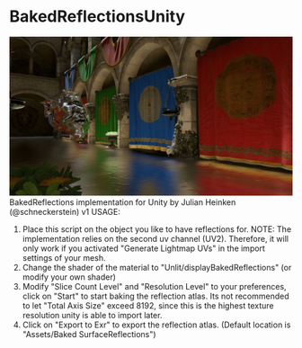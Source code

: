 
# BakedReflectionsUnity
![exampleImage](bakedReflectionExample.jpg "exampleImage")
BakedReflections implementation for Unity by Julian Heinken (@schneckerstein) v1
USAGE:
1. Place this script on the object you like to have reflections for.
   NOTE: The implementation relies on the second uv channel (UV2). Therefore, it will only work if you activated "Generate Lightmap UVs" in the import settings of your mesh.
2. Change the shader of the material to "Unlit/displayBakedReflections" (or modify your own shader)
3. Modify "Slice Count Level" and "Resolution Level" to your preferences, click on "Start" to start baking the reflection atlas.
   Its not recommended to let "Total Axis Size" exceed 8192, since this is the highest texture resolution unity is able to import later.
4. Click on "Export to Exr" to export the reflection atlas. (Default location is "Assets/Baked SurfaceReflections")
